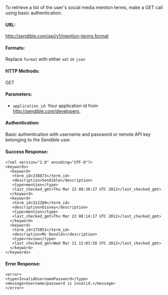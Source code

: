 To retrieve a list of the user's social media mention terms, make a GET call using basic authentication.

#### URL: ####
http://sendible.com/api/v1/mention-terms.format

#### Formats: ####
Replace `format` with either `xml` or `json`

#### HTTP Methods: ####
GET

#### Parameters: ####
  * `application_id`: Your application id from http://sendible.com/developers.

#### Authentication: ####
Basic authentication with username and password or remote API key belonging to the Sendible user.

#### Success Response: ####
```
<?xml version="1.0" encoding="UTF-8"?>
<keywords>
  <keyword>
   <term_id>238873</term_id>
   <description>Sendible</description>
   <type>mention</type>
   <last_checked_gmt>Thu Mar 22 08:30:27 UTC 2012</last_checked_gmt>
  </keyword>
  <keyword>
   <term_id>312289</term_id>
   <description>Disney</description>
   <type>mention</type>
   <last_checked_gmt>Thu Mar 22 08:14:17 UTC 2012</last_checked_gmt>
  </keyword>
  <keyword>
   <term_id>175851</term_id>
   <description>Mc Donalds</description>
   <type>review</type>
   <last_checked_gmt>Wed Mar 21 12:03:58 UTC 2012</last_checked_gmt>
  </keyword>
</keywords>
```

#### Error Response: ####
```
<error>
<type>InvalidUsernamePassword</type>
<message>Username/password is invalid.</message>
</error>
```